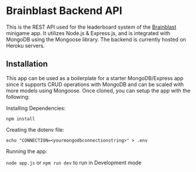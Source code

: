 # Brainblast Backend API

This is the REST API used for the leaderboard system of the [Brainblast](https://github.com/madhi-naga/Brainblast) minigame app. It utilizes Node.js & Express.js, and is integrated with MongoDB using the Mongoose library. The backend is currently hosted on Heroku servers. 

## Installation
This app can be used as a boilerplate for a starter MongoDB/Express app since it supports CRUD operations with MongoDB and can be scaled with more models using Mongoose. Once cloned, you can setup the app with the following:

Installing Dependencies: 

`npm install`

Creating the dotenv file: 

` echo "CONNECTION=<yourmongodbconnectionstring>" > .env `

Running the app:

`node app.js` 
or `npm run dev` to run in Development mode


